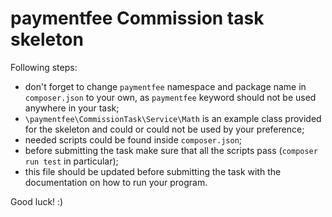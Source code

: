 # paymentfee Commission task skeleton

Following steps:
- don't forget to change `paymentfee` namespace and package name in `composer.json`
 to your own, as `paymentfee` keyword should not be used anywhere in your task;
- `\paymentfee\CommissionTask\Service\Math` is an example class provided for the skeleton and could or could not be used by your preference;
- needed scripts could be found inside `composer.json`;
- before submitting the task make sure that all the scripts pass (`composer run test` in particular);
- this file should be updated before submitting the task with the documentation on how to run your program.

Good luck! :) 

